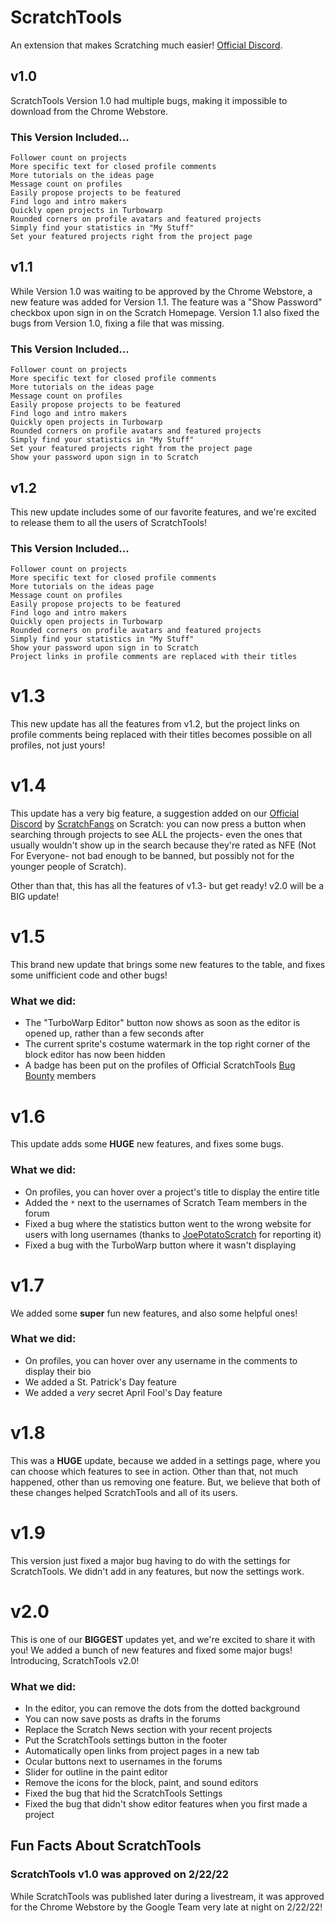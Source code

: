 # ScratchTools
An extension that makes Scratching much easier! [Official Discord](https://discord.gg/5AkUsCbEsy).

## v1.0
ScratchTools Version 1.0 had multiple bugs, making it impossible to download from the Chrome Webstore.

### This Version Included...
```
Follower count on projects
More specific text for closed profile comments
More tutorials on the ideas page
Message count on profiles
Easily propose projects to be featured
Find logo and intro makers
Quickly open projects in Turbowarp
Rounded corners on profile avatars and featured projects
Simply find your statistics in "My Stuff"
Set your featured projects right from the project page
```


## v1.1
While Version 1.0 was waiting to be approved by the Chrome Webstore, a new feature was added for Version 1.1. The feature was a "Show Password" checkbox upon sign in on the Scratch Homepage. Version 1.1 also fixed the bugs from Version 1.0, fixing a file that was missing.

### This Version Included...
```
Follower count on projects
More specific text for closed profile comments
More tutorials on the ideas page
Message count on profiles
Easily propose projects to be featured
Find logo and intro makers
Quickly open projects in Turbowarp
Rounded corners on profile avatars and featured projects
Simply find your statistics in "My Stuff"
Set your featured projects right from the project page
Show your password upon sign in to Scratch
```

## v1.2
This new update includes some of our favorite features, and we're excited to release them to all the users of ScratchTools!

### This Version Included...
```
Follower count on projects
More specific text for closed profile comments
More tutorials on the ideas page
Message count on profiles
Easily propose projects to be featured
Find logo and intro makers
Quickly open projects in Turbowarp
Rounded corners on profile avatars and featured projects
Simply find your statistics in "My Stuff"
Show your password upon sign in to Scratch
Project links in profile comments are replaced with their titles
```

# v1.3
This new update has all the features from v1.2, but the project links on profile comments being replaced with their titles becomes possible on all profiles, not just yours!

# v1.4
This update has a very big feature, a suggestion added on our [Official Discord](https://discord.gg/5AkUsCbEsy) by [ScratchFangs](https://scratch.mit.edu/users/Scratchfangs/) on Scratch: you can now press a button when searching through projects to see ALL the projects- even the ones that usually wouldn't show up in the search because they're rated as NFE (Not For Everyone- not bad enough to be banned, but possibly not for the younger people of Scratch).

Other than that, this has all the features of v1.3- but get ready! v2.0 will be a BIG update!

# v1.5
This brand new update that brings some new features to the table, and fixes some unifficient code and other bugs!

### What we did:
- The "TurboWarp Editor" button now shows as soon as the editor is opened up, rather than a few seconds after
- The current sprite's costume watermark in the top right corner of the block editor has now been hidden
- A badge has been put on the profiles of Official ScratchTools [Bug Bounty](https://discord.gg/5AkUsCbEsy) members

# v1.6
This update adds some **HUGE** new features, and fixes some bugs.

### What we did:
- On profiles, you can hover over a project's title to display the entire title
- Added the `*` next to the usernames of Scratch Team members in the forum
- Fixed a bug where the statistics button went to the wrong website for users with long usernames (thanks to [JoePotatoScratch](https://scratch.mit.edu/users/JoePotatoScratch/) for reporting it)
- Fixed a bug with the TurboWarp button where it wasn't displaying

# v1.7
We added some **super** fun new features, and also some helpful ones!

### What we did:
- On profiles, you can hover over any username in the comments to display their bio
- We added a St. Patrick's Day feature
- We added a *very* secret April Fool's Day feature

# v1.8
This was a **HUGE** update, because we added in a settings page, where you can choose which features to see in action. Other than that, not much happened, other than us removing one feature. But, we believe that both of these changes helped ScratchTools and all of its users.

# v1.9
This version just fixed a major bug having to do with the settings for ScratchTools. We didn't add in any features, but now the settings work.

# v2.0
This is one of our **BIGGEST** updates yet, and we're excited to share it with you! We added a bunch of new features and fixed some major bugs! Introducing, ScratchTools v2.0!

### What we did:
- In the editor, you can remove the dots from the dotted background
- You can now save posts as drafts in the forums
- Replace the Scratch News section with your recent projects
- Put the ScratchTools settings button in the footer
- Automatically open links from project pages in a new tab
- Ocular buttons next to usernames in the forums
- Slider for outline in the paint editor
- Remove the icons for the block, paint, and sound editors
- Fixed the bug that hid the ScratchTools Settings
- Fixed the bug that didn't show editor features when you first made a project

## Fun Facts About ScratchTools
### ScratchTools v1.0 was approved on 2/22/22
While ScratchTools was published later during a livestream, it was approved for the Chrome Webstore by the Google Team very late at night on 2/22/22!
